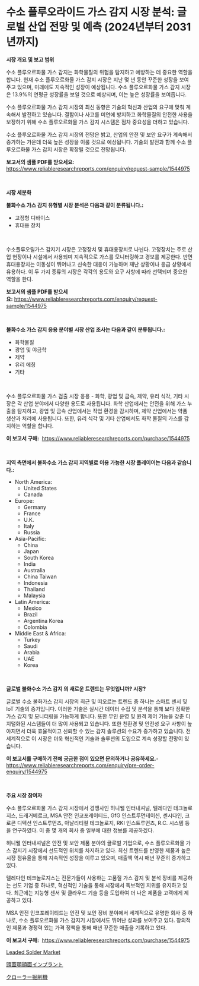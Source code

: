 <p><h1>수소 플루오라이드 가스 감지 시장 분석: 글로벌 산업 전망 및 예측 (2024년부터 2031년까지)</h1></p><p><strong>시장 개요 및 보고 범위</strong></p>
<p><p>수소 플루오르화물 가스 감지는 화학물질의 위험을 탐지하고 예방하는 데 중요한 역할을 합니다. 현재 수소 플루오르화물 가스 감지 시장은 지난 몇 년 동안 꾸준한 성장을 보여주고 있으며, 미래에도 지속적인 성장이 예상됩니다. 수소 플루오르화물 가스 감지 시장은 13.9%의 연평균 성장률을 보일 것으로 예상되며, 이는 높은 성장률을 보여줍니다.</p><p>수소 플루오르화물 가스 감지 시장의 최신 동향은 기술의 혁신과 산업의 요구에 맞춰 계속해서 발전하고 있습니다. 결함이나 사고를 미연에 방지하고 화학물질의 안전한 사용을 보장하기 위해 수소 플루오르화물 가스 감지 시스템은 점차 중요성을 더하고 있습니다.</p><p>수소 플루오르화물 가스 감지 시장의 전망은 밝고, 산업의 안전 및 보안 요구가 계속해서 증가하는 가운데 더욱 높은 성장을 이룰 것으로 예상됩니다. 기술의 발전과 함께 수소 플루오르화물 가스 감지 시장은 확장될 것으로 전망됩니다.</p></p>
<p><strong>보고서의 샘플 PDF를 받으세요:</strong> <a href="https://www.reliableresearchreports.com/enquiry/request-sample/1544975">https://www.reliableresearchreports.com/enquiry/request-sample/1544975</a></p>
<p>&nbsp;</p>
<p><strong>시장 세분화</strong></p>
<p><strong>불화수소 가스 감지 유형별 시장 분석은 다음과 같이 분류됩니다.:</strong></p>
<p><ul><li>고정형 디바이스</li><li>휴대용 장치</li></ul></p>
<p>&nbsp;</p>
<p><p>수소플루오릴가스 감지기 시장은 고정장치 및 휴대용장치로 나뉜다. 고정장치는 주로 산업 현장이나 시설에서 사용되며 지속적으로 가스를 모니터링하고 경보를 제공한다. 반면 휴대용장치는 이동성이 뛰어나고 신속한 대응이 가능하며 재난 상황이나 응급 상황에서 유용하다. 이 두 가지 종류의 시장은 각각의 용도와 요구 사항에 따라 선택되며 중요한 역할을 한다.</p></p>
<p><strong>보고서의 샘플 PDF를 받으세요:</strong>&nbsp;<a href="https://www.reliableresearchreports.com/enquiry/request-sample/1544975">https://www.reliableresearchreports.com/enquiry/request-sample/1544975</a></p>
<p>&nbsp;</p>
<p><strong> 불화수소 가스 감지 응용 분야별 시장 산업 조사는 다음과 같이 분류됩니다.:</strong></p>
<p><ul><li>화학물질</li><li>광업 및 야금학</li><li>제약</li><li>유리 에칭</li><li>기타</li></ul></p>
<p>&nbsp;</p>
<p><p>수소 플루오르화물 가스 검출 시장 응용 - 화학, 광업 및 금속, 제약, 유리 식각, 기타 시장은 각 산업 분야에서 다양한 용도로 사용됩니다. 화학 산업에서는 안전을 위해 가스 누출을 탐지하고, 광업 및 금속 산업에서는 작업 환경을 감시하며, 제약 산업에서는 약품 생산과 처리에 사용됩니다. 또한, 유리 식각 및 기타 산업에서도 화학 물질의 가스를 감지하는 역할을 합니다.</p></p>
<p><strong>이 보고서 구매:</strong>&nbsp; <a href="https://www.reliableresearchreports.com/purchase/1544975">https://www.reliableresearchreports.com/purchase/1544975</a></p>
<p>&nbsp;</p>
<p><strong>지역 측면에서 불화수소 가스 감지 지역별로 이용 가능한 시장 플레이어는 다음과 같습니다.:</strong></p>
<p><ul>
    <li>
        North America:
        <ul>
            <li>United States</li>
            <li>Canada</li>
        </ul>
    </li>
    <li>
        Europe:
        <ul>
            <li>Germany</li>
            <li>France</li>
            <li>U.K.</li>
            <li>Italy</li>
            <li>Russia</li>
        </ul>
    </li>
    <li>
        Asia-Pacific:
        <ul>
            <li>China</li>
            <li>Japan</li>
            <li>South Korea</li>
            <li>India</li>
            <li>Australia</li>
            <li>China Taiwan</li>
            <li>Indonesia</li>
            <li>Thailand</li>
            <li>Malaysia</li>
        </ul>
    </li>
    <li>
        Latin America:
        <ul>
            <li>Mexico</li>
            <li>Brazil</li>
            <li>Argentina Korea</li>
            <li>Colombia</li>
        </ul>
    </li>
    <li>
        Middle East & Africa:
        <ul>
            <li>Turkey</li>
            <li>Saudi</li>
            <li>Arabia</li>
            <li>UAE</li>
            <li>Korea</li>
        </ul>
    </li>
    </ul></p>
<p>&nbsp;</p>
<p><strong>글로벌 불화수소 가스 감지 의 새로운 트렌드는 무엇입니까? 시장?</strong></p>
<p><p>글로벌 수소 불화가스 감지 시장의 최근 및 떠오르는 트렌드 중 하나는 스마트 센서 및 IoT 기술의 증가입니다. 이러한 기술은 실시간 데이터 수집 및 분석을 통해 보다 정확한 가스 감지 및 모니터링을 가능하게 합니다. 또한 무인 운영 및 원격 제어 기능을 갖춘 디지털화된 시스템들이 더 많이 사용되고 있습니다. 또한 친환경 및 안전성 요구 사항이 높아지면서 더욱 효율적이고 신뢰할 수 있는 감지 솔루션의 수요가 증가하고 있습니다. 전세계적으로 이 시장은 더욱 혁신적인 기술과 솔루션의 도입으로 계속 성장할 전망이 있습니다.</p></p>
<p><strong>이 보고서를 구매하기 전에 궁금한 점이 있으면 문의하거나 공유하세요.</strong>- <a href="https://www.reliableresearchreports.com/enquiry/pre-order-enquiry/1544975">https://www.reliableresearchreports.com/enquiry/pre-order-enquiry/1544975</a></p>
<p>&nbsp;</p>
<p><strong>주요 시장 참여자</strong></p>
<p><p>수소 플루오르화물 가스 감지 시장에서 경쟁사인 허니웰 인터내셔널, 텔레다인 테크놀로지스, 드래거베르크, MSA 안전 인코포레이티드, GfG 인스트루먼테이션, 센시다인, 크로콘 디텍션 인스트루먼츠, 아날리티컬 테크놀로지, RKI 인스트루먼츠, R.C. 시스템 등을 연구하였다. 이 중 몇 개의 회사 중 일부에 대한 정보를 제공하겠다.</p><p>허니웰 인터내셔널은 안전 및 보안 제품 분야의 글로벌 기업으로, 수소 플루오르화물 가스 감지기 시장에서 선도적인 위치를 차지하고 있다. 최신 트렌드를 반영한 제품과 높은 시장 점유율을 통해 지속적인 성장을 이루고 있으며, 매출액 역시 매년 꾸준히 증가하고 있다.</p><p>텔레다인 테크놀로지스는 전문가들이 사용하는 고품질 가스 감지 및 분석 장비를 제공하는 선도 기업 중 하나로, 혁신적인 기술을 통해 시장에서 독보적인 지위를 유지하고 있다. 최근에는 지능형 센서 및 클라우드 기술 등을 도입하여 더 나은 제품을 고객에게 제공하고 있다.</p><p>MSA 안전 인코포레이티드는 안전 및 보안 장비 분야에서 세계적으로 유명한 회사 중 하나로, 수소 플루오르화물 가스 감지기 시장에서도 뛰어난 성과를 보여주고 있다. 창의적인 제품과 경쟁력 있는 가격 정책을 통해 매년 꾸준한 매출을 기록하고 있다.</p></p>
<p><strong>이 보고서 구매:</strong>&nbsp;&nbsp;<a href="https://www.reliableresearchreports.com/purchase/1544975">https://www.reliableresearchreports.com/purchase/1544975</a></p>
<p><p><a href="https://metal-farmhouse-e95.notion.site/Leaded-Solder-Market-Size-and-Examines-its-Market-Scope-with-a-Primary-Focus-on-Growth-Opportuniti-71b3b283928140c8a4d6c9a292c49b47">Leaded Solder Market</a></p><p><a href="https://github.com/laurenreichert/Market-Research-Report-List-1/blob/main/399359614768.md">頭蓋顎顔面インプラント</a></p><p><a href="https://github.com/RodHoppe07/Market-Research-Report-List-1/blob/main/597578914769.md">クローラー掘削機</a></p></p>
